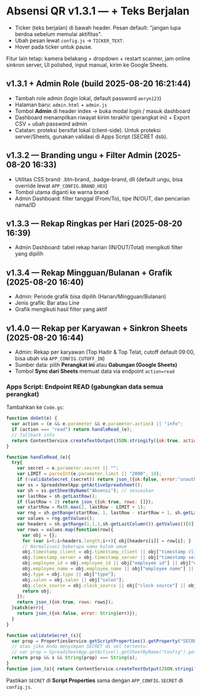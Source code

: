 # Absensi QR v1.3.1 — + Teks Berjalan
- Ticker (teks berjalan) di bawah header. Pesan default: "jangan lupa berdoa sebelum memulai aktifitas".
- Ubah pesan lewat `config.js` → `TICKER_TEXT`.
- Hover pada ticker untuk pause.

Fitur lain tetap: kamera belakang + dropdown + restart scanner, jam online sinkron server, UI polished, input manual, kirim ke Google Sheets.


## v1.3.1 + Admin Role (build 2025-08-20 16:21:44)
- Tambah role admin (login lokal, default password `aeryn123`)
- Halaman baru: `admin.html` + `admin.js`
- Tombol **Admin** di header index → buka modal login / masuk dashboard
- Dashboard menampilkan riwayat kirim terakhir (perangkat ini) + Export CSV + ubah password admin
- Catatan: proteksi bersifat lokal (client-side). Untuk proteksi server/Sheets, gunakan validasi di Apps Script (SECRET dsb).


## v1.3.2 — Branding ungu + Filter Admin (2025-08-20 16:33)
- Utilitas CSS brand: .btn-brand, .badge-brand, dll (default ungu, bisa override lewat `APP_CONFIG.BRAND_HEX`)
- Tombol utama diganti ke warna brand
- Admin Dashboard: filter tanggal (From/To), tipe IN/OUT, dan pencarian nama/ID


## v1.3.3 — Rekap Ringkas per Hari (2025-08-20 16:39)
- Admin Dashboard: tabel rekap harian (IN/OUT/Total) mengikuti filter yang dipilih


## v1.3.4 — Rekap Mingguan/Bulanan + Grafik (2025-08-20 16:40)
- Admin: Periode grafik bisa dipilih (Harian/Mingguan/Bulanan)
- Jenis grafik: Bar atau Line
- Grafik mengikuti hasil filter yang aktif


## v1.4.0 — Rekap per Karyawan + Sinkron Sheets (2025-08-20 16:44)
- Admin: Rekap per karyawan (Top Hadir & Top Telat, cutoff default 09:00, bisa ubah via `APP_CONFIG.CUTOFF_IN`)
- Sumber data: pilih **Perangkat ini** atau **Gabungan (Google Sheets)**
- Tombol **Sync dari Sheets** memuat data via endpoint `action=read`

### Apps Script: Endpoint READ (gabungkan data semua perangkat)
Tambahkan ke `Code.gs`:

```javascript
function doGet(e) {
  var action = (e && e.parameter && e.parameter.action) || "info";
  if (action === "read") return handleRead_(e);
  // fallback info
  return ContentService.createTextOutput(JSON.stringify({ok:true, action: action})).setMimeType(ContentService.MimeType.JSON);
}

function handleRead_(e){
  try{
    var secret = e.parameter.secret || "";
    var LIMIT = parseInt(e.parameter.limit || "2000", 10);
    if (!validateSecret_(secret)) return json_({ok:false, error:"unauthorized"});
    var ss = SpreadsheetApp.getActiveSpreadsheet();
    var sh = ss.getSheetByName("Absensi"); // sesuaikan
    var lastRow = sh.getLastRow();
    if (lastRow < 2) return json_({ok:true, rows: []});
    var startRow = Math.max(2, lastRow - LIMIT + 1);
    var rng = sh.getRange(startRow, 1, lastRow - startRow + 1, sh.getLastColumn());
    var values = rng.getValues();
    var headers = sh.getRange(1,1,1,sh.getLastColumn()).getValues()[0];
    var rows = values.map(function(row){
      var obj = {};
      for (var i=0;i<headers.length;i++){ obj[headers[i]] = row[i]; }
      // Normalisasi beberapa nama kolom umum
      obj.timestamp_client = obj.timestamp_client || obj["timestamp client"] || obj["timestamp_client"];
      obj.timestamp_server = obj.timestamp_server || obj["timestamp server"] || obj["timestamp_server"];
      obj.employee_id = obj.employee_id || obj["employee id"] || obj["employee_id"];
      obj.employee_name = obj.employee_name || obj["employee name"] || obj["employee_name"];
      obj.type = obj.type || obj["type"];
      obj.salon = obj.salon || obj["salon"];
      obj.clock_source = obj.clock_source || obj["clock source"] || obj["clock_source"];
      return obj;
    });
    return json_({ok:true, rows: rows});
  }catch(err){
    return json_({ok:false, error: String(err)});
  }
}

function validateSecret_(s){
  var prop = PropertiesService.getScriptProperties().getProperty("SECRET");
  // atau jika Anda menyimpan SECRET di sel tertentu:
  // var prop = SpreadsheetApp.getActive().getSheetByName("Config").getRange("B2").getValue();
  return prop && s && String(prop) === String(s);
}
function json_(o){ return ContentService.createTextOutput(JSON.stringify(o)).setMimeType(ContentService.MimeType.JSON); }
```
Pastikan `SECRET` di **Script Properties** sama dengan `APP_CONFIG.SECRET` di `config.js`.

